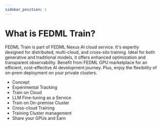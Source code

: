 ```yaml
---
sidebar_position: 1
---
```


# What is FEDML Train?

FEDML Train is part of FEDML Nexus AI cloud service. It's expertly designed for distributed, multi-cloud, and cross-silo training. Ideal for both generative and traditional models, it offers enhanced optimization and transparent observability. Benefit from FEDML GPU marketplace for an efficient, cost-effective AI development journey. Plus, enjoy the flexibility of on-prem deployment on your private clusters.

- Concept
- Experimental Tracking
- Train on Cloud
- LLM Fine-tuning as a Service
- Train on On-premise Cluster
- Cross-cloud Training
- Training Cluster management
- Share your GPUs and Earn
